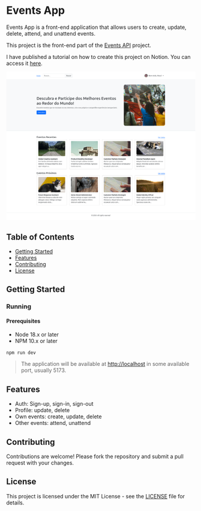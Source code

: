 # Events App

Events App is a front-end application that allows users to create, update, delete, attend, and unattend events.

This project is the front-end part of the [Events API](https://github.com/wesleybertipaglia/events-api) project.

I have published a tutorial on how to create this project on Notion. You can access it [here](https://www.notion.so/wesleybertipaglia/Eventos-App-d4fb34b00c854c2eb53dba72dcba5add).

![Screenshot](screenshot.jpg)

## Table of Contents

- [Getting Started](#getting-started)
- [Features](#features)
- [Contributing](#contributing)
- [License](#license)

## Getting Started

### Running

#### Prerequisites

- Node 18.x or later
- NPM 10.x or later

```bash
npm run dev
```

> The application will be available at [http://localhost](http://localhost) in some available port, usually 5173.

## Features

- Auth: Sign-up, sign-in, sign-out
- Profile: update, delete
- Own events: create, update, delete
- Other events: attend, unattend

## Contributing

Contributions are welcome! Please fork the repository and submit a pull request with your changes.

## License

This project is licensed under the MIT License - see the [LICENSE](./LICENSE) file for details.